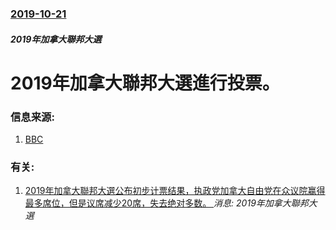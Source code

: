 ### [2019-10-21](/news/2019/10/21/index.md)

##### 2019年加拿大聯邦大選
# 2019年加拿大聯邦大選進行投票。 




### 信息来源:

1. [BBC](https://www.bbc.com/zhongwen/simp/world-50128653)

### 有关:

1. [ 2019年加拿大聯邦大選公布初步计票结果，执政党加拿大自由党在众议院赢得最多席位，但是议席减少20席，失去绝对多数。 ](/news/2019/10/22/2019年加拿大聯邦大選公布初步计票结果-执政党加拿大自由党在众议院赢得最多席位-但是议席减少20席-失去绝对多数.md) _消息: 2019年加拿大聯邦大選_
